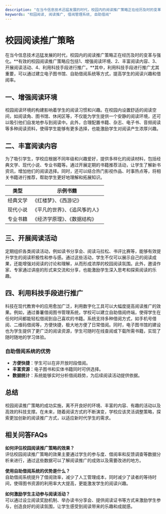 ```yaml
---
description: "在当今信息技术迅猛发展的时代，校园内的阅读推广策略正在经历及时的变革与强化。**有效的校园阅读推广策略应包括1、增强阅读环境、2、丰富阅读内容、3、开展阅读活动、4、利用科技手段进行推广。**其中，利用科技手段进行推广尤其重要，可以通过建立电子图书馆、自助借阅系统等方式，提高学生的阅读兴趣和借阅率。"
keywords: "校园阅读, 阅读推广, 借阅管理系统, 自助借阅"
---
```

# 校园阅读推广策略

在当今信息技术迅猛发展的时代，校园内的阅读推广策略正在经历及时的变革与强化。**有效的校园阅读推广策略应包括1、增强阅读环境、2、丰富阅读内容、3、开展阅读活动、4、利用科技手段进行推广。**其中，利用科技手段进行推广尤其重要，可以通过建立电子图书馆、自助借阅系统等方式，提高学生的阅读兴趣和借阅率。

## 一、增强阅读环境

校园阅读环境的构建影响着学生的阅读习惯和兴趣。在校园内设置舒适的阅读空间，如阅读角、图书馆、休闲区等，不仅能为学生提供一个安静的阅读环境，还可以吸引他们自发地参与到阅读中。此外，合理配置书籍、杂志、电子书、音频阅读等多种阅读资料，使得学生能够有更多选择，也能激励学生对阅读产生浓厚兴趣。

## 二、丰富阅读内容

为了吸引学生，学校应根据不同年级和兴趣爱好，提供多样化的阅读材料，包括经典文学、现代小说、专业书籍等。通过开展定期的书籍推荐活动，让学生了解新书资讯，增加他们的阅读选择。同时，还可以结合热门影视作品、时事热点等，将相关书籍进行推荐，帮助学生更好地理解和拓展知识。

| 类型       | 示例书籍                      |
|------------|------------------------------|
| 经典文学   | 《红楼梦》、《西游记》      |
| 现代小说   | 《平凡的世界》、《追风筝的人》 |
| 专业书籍   | 《经济学原理》、《数据结构》   |

## 三、开展阅读活动

定期组织各类阅读活动，例如读书分享会、阅读马拉松、书评比赛等，能够有效提升学生的阅读积极性和参与感。通过这些活动，学生不仅可以展示自己的阅读成果，还能增强对阅读的讨论和理解，从而形成浓厚的校园阅读氛围。此外，邀请作家、专家通过讲座的形式来交流和分享，也能激励学生深入思考和探索阅读的乐趣。

## 四、利用科技手段进行推广

科技在现代教育中的应用愈加广泛，利用数字化工具可以大幅度提高阅读推广的效果。例如，通过番薯借阅图书管理系统，学校可以建立自助借阅终端，使得学生在任何时间都能轻松借阅到自己喜欢的书籍。系统支持多种借阅方式，如手机号借阅、二维码借阅等，方便快捷，极大地方便了日常借阅。同时，电子图书馆的建设也为学生提供了更广泛的阅读资源，学生可随时在线查阅或下载所需书籍，实现了随时随地的学习体验。

### 自助借阅系统的优势

- **方便快捷**：学生可以在非开放时段借阅。
- **丰富资源**：电子图书和实体书籍同时可供选择。
- **数据统计**：系统能够实时分析借阅趋势，为后续阅读活动提供依据。

## 总结

校园阅读推广策略的成功实施，离不开良好的环境、丰富的内容、有趣的活动以及高效的科技支撑。在未来，随着阅读方式的不断演变，学校应该灵活调整策略，探索更加创新的阅读推广方式，以适应新时代学生的需求。

## 相关问答FAQs

**如何评估校园阅读推广策略的效果？**  
评估校园阅读推广策略的效果主要通过学生的参与度、借阅率和反馈调查等数据分析来进行，通过这些数据可以了解阅读推广的成效以及需要改进的地方。

**使用自助借阅系统的优势是什么？**  
自助借阅系统提升了借阅效率，减少了人工管理成本，同时减少了读者的等待时间，使得图书资源的利用率大大提高，更能激发学生的阅读兴趣。

**如何激励学生主动参与阅读活动？**  
可以通过设立阅读奖励机制、举办读书分享会、提供阅读证书等方式来激励学生参与，创造良好的阅读氛围，让学生感受到阅读带来的乐趣和成就感。
